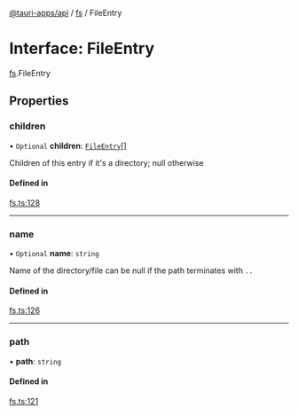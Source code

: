 [@tauri-apps/api](../README.md) / [fs](../modules/fs.md) / FileEntry

# Interface: FileEntry

[fs](../modules/fs.md).FileEntry

## Properties

### children

• `Optional` **children**: [`FileEntry`](fs.FileEntry.md)[]

Children of this entry if it's a directory; null otherwise

#### Defined in

[fs.ts:128](https://github.com/tauri-apps/tauri/blob/e1b2d2b/tooling/api/src/fs.ts#L128)

___

### name

• `Optional` **name**: `string`

Name of the directory/file
can be null if the path terminates with `..`

#### Defined in

[fs.ts:126](https://github.com/tauri-apps/tauri/blob/e1b2d2b/tooling/api/src/fs.ts#L126)

___

### path

• **path**: `string`

#### Defined in

[fs.ts:121](https://github.com/tauri-apps/tauri/blob/e1b2d2b/tooling/api/src/fs.ts#L121)
